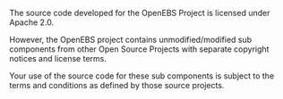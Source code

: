 The source code developed for the OpenEBS Project is licensed under Apache 2.0. 

However, the OpenEBS project contains unmodified/modified sub components from other Open Source Projects with separate copyright notices and license terms. 

Your use of the source code for these sub components is subject to the terms and conditions as defined by those source projects.
